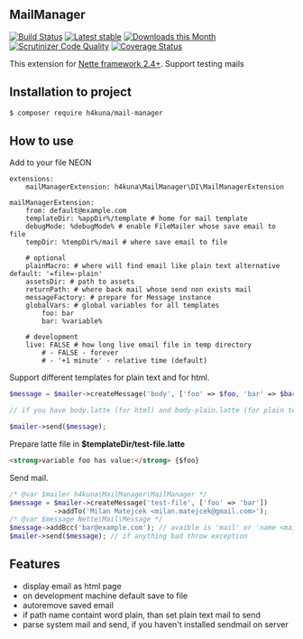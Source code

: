MailManager
-----------
[![Build Status](https://travis-ci.org/h4kuna/mail-manager.svg?branch=master)](https://travis-ci.org/h4kuna/mail-manager)
[![Latest stable](https://img.shields.io/packagist/v/h4kuna/mail-manager.svg)](https://packagist.org/packages/h4kuna/mail-manager)
[![Downloads this Month](https://img.shields.io/packagist/dm/h4kuna/mail-manager.svg)](https://packagist.org/packages/h4kuna/mail-manager)
[![Scrutinizer Code Quality](https://scrutinizer-ci.com/g/h4kuna/mail-manager/badges/quality-score.png?b=master)](https://scrutinizer-ci.com/g/h4kuna/mail-manager/?branch=master)
[![Coverage Status](https://coveralls.io/repos/github/h4kuna/mail-manager/badge.svg?branch=master)](https://coveralls.io/github/h4kuna/mail-manager?branch=master)

This extension for [Nette framework 2.4+](http://nette.org/). Support testing mails

Installation to project
-----------------------
```sh
$ composer require h4kuna/mail-manager
```

How to use
----------
Add to your file NEON
```
extensions:
    mailManagerExtension: h4kuna\MailManager\DI\MailManagerExtension

mailManagerExtension:
    from: default@example.com
    templateDir: %appDir%/template # home for mail template
    debugMode: %debugMode% # enable FileMailer whose save email to file
    tempDir: %tempDir%/mail # where save email to file
    
    # optional
	plainMacro: # where will find email like plain text alternative default: '=file=-plain'
    assetsDir: # path to assets
    returnPath: # where back mail whose send non exists mail
    messageFactory: # prepare for Message instance
	globalVars: # global variables for all templates
		foo: bar
		bar: %variable%

    # development    
    live: FALSE # how long live email file in temp directory
        # - FALSE - forever
        # - '+1 minute' - relative time (default)
```

Support different templates for plain text and for html.
```php
$message = $mailer->createMessage('body', ['foo' => $foo, 'bar' => $bar]);

// if you have body.latte (for html) and body-plain.latte (for plain text) in same directory, then is used. And bind variables onetime.

$mailer->send($message);
```

Prepare latte file in **$templateDir/test-file.latte**
```html
<strong>variable foo has value:</strong> {$foo}
```

Send mail.
```php
/* @var $mailer h4kuna\MailManager\MailManager */
$message = $mailer->createMessage('test-file', ['foo' => 'bar'])
           ->addTo('Milan Matejcek <milan.matejcek@gmail.com>');
/* @var $message Nette\Mail\Message */
$message->addBcc('bar@example.com'); // avaible is 'mail' or 'name <mail>'
$mailer->send($message); // if anything bad throw exception
```

Features
--------
- display email as html page
- on development machine default save to file
- autoremove saved email
- if path name containt word plain, than set plain text mail to send
- parse system mail and send, if you haven't installed sendmail on server

